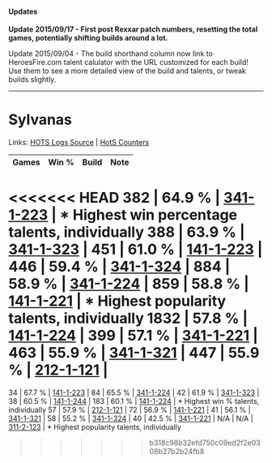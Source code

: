 #### Updates
**Update 2015/09/17 - First post Rexxar patch numbers, resetting the total games, potentially shifting builds around a lot.**

Update 2015/09/04 - The build shorthand column now link to HeroesFire.com talent calulator with the URL customized for each build!  
Use them to see a more detailed view of the build and talents, or tweak builds slightly.

***

# Sylvanas

Links: [HOTS Logs Source](https://www.hotslogs.com/Sitewide/HeroDetails?Hero=Sylvanas) | [HotS Counters](http://hotscounters.com/#/hero/Sylvanas)

Games  | Win %  | Build     | Note
-----  | -----  | -----     | ----
<<<<<<< HEAD
382    | 64.9 % | [341-1-223](http://www.heroesfire.com/hots/talent-calculator/sylvanas#pAEN) | * Highest win percentage talents, individually
388    | 63.9 % | [341-1-323](http://www.heroesfire.com/hots/talent-calculator/sylvanas#pAFx) | 
451    | 61.0 % | [141-1-223](http://www.heroesfire.com/hots/talent-calculator/sylvanas#hXyN) | 
446    | 59.4 % | [341-1-324](http://www.heroesfire.com/hots/talent-calculator/sylvanas#pAFy) | 
884    | 58.9 % | [341-1-224](http://www.heroesfire.com/hots/talent-calculator/sylvanas#pAEO) | 
859    | 58.8 % | [141-1-221](http://www.heroesfire.com/hots/talent-calculator/sylvanas#hXyL) | * Highest popularity talents, individually
1832   | 57.8 % | [141-1-224](http://www.heroesfire.com/hots/talent-calculator/sylvanas#hXyO) | 
399    | 57.1 % | [341-1-221](http://www.heroesfire.com/hots/talent-calculator/sylvanas#pAEL) | 
463    | 55.9 % | [341-1-321](http://www.heroesfire.com/hots/talent-calculator/sylvanas#pAFv) | 
447    | 55.9 % | [212-1-121](http://www.heroesfire.com/hots/talent-calculator/sylvanas#kFGX) | 
=======
34     | 67.7 % | [141-1-223](http://www.heroesfire.com/hots/talent-calculator/sylvanas#hXyN) | 
84     | 65.5 % | [341-1-224](http://www.heroesfire.com/hots/talent-calculator/sylvanas#pAEO) | 
42     | 61.9 % | [341-1-323](http://www.heroesfire.com/hots/talent-calculator/sylvanas#pAFx) | 
38     | 60.5 % | [141-1-244](http://www.heroesfire.com/hots/talent-calculator/sylvanas#hXyi) | 
183    | 60.1 % | [141-1-224](http://www.heroesfire.com/hots/talent-calculator/sylvanas#hXyO) | * Highest win % talents, individually
57     | 57.9 % | [212-1-121](http://www.heroesfire.com/hots/talent-calculator/sylvanas#kFGX) | 
72     | 56.9 % | [141-1-221](http://www.heroesfire.com/hots/talent-calculator/sylvanas#hXyL) | 
41     | 56.1 % | [341-1-321](http://www.heroesfire.com/hots/talent-calculator/sylvanas#pAFv) | 
58     | 55.2 % | [341-1-324](http://www.heroesfire.com/hots/talent-calculator/sylvanas#pAFy) | 
40     | 42.5 % | [341-1-221](http://www.heroesfire.com/hots/talent-calculator/sylvanas#pAEL) | 
N/A    | N/A    | [311-2-123](http://www.heroesfire.com/hots/talent-calculator/sylvanas#o1Cx) | * Highest popularity talents, individually
>>>>>>> b318c98b32efd750c09ed2f2e0308b27b2b24fb8
